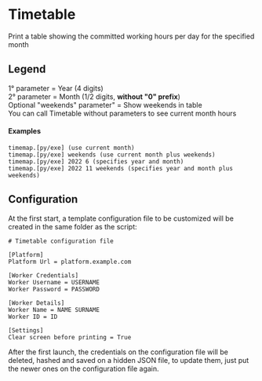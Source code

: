 # Timetable

Print a table showing the committed working hours per day for the specified month

## Legend

1° parameter = Year (4 digits)\
2° parameter = Month (1/2 digits, **without "0" prefix**)\
Optional "weekends" parameter" = Show weekends in table\
You can call Timetable without parameters to see current month hours

#### Examples
```
timemap.[py/exe] (use current month)
timemap.[py/exe] weekends (use current month plus weekends)
timemap.[py/exe] 2022 6 (specifies year and month)
timemap.[py/exe] 2022 11 weekends (specifies year and month plus weekends)
```
## Configuration
At the first start, a template configuration file to be customized will be created in the same folder as the script:
```
# Timetable configuration file

[Platform]
Platform Url = platform.example.com

[Worker Credentials]
Worker Username = USERNAME
Worker Password = PASSWORD

[Worker Details]
Worker Name = NAME SURNAME
Worker ID = ID

[Settings]
Clear screen before printing = True
```
After the first launch, the credentials on the configuration file will be deleted, hashed and saved on a hidden JSON file, to update them, just put the newer ones on the configuration file again.
